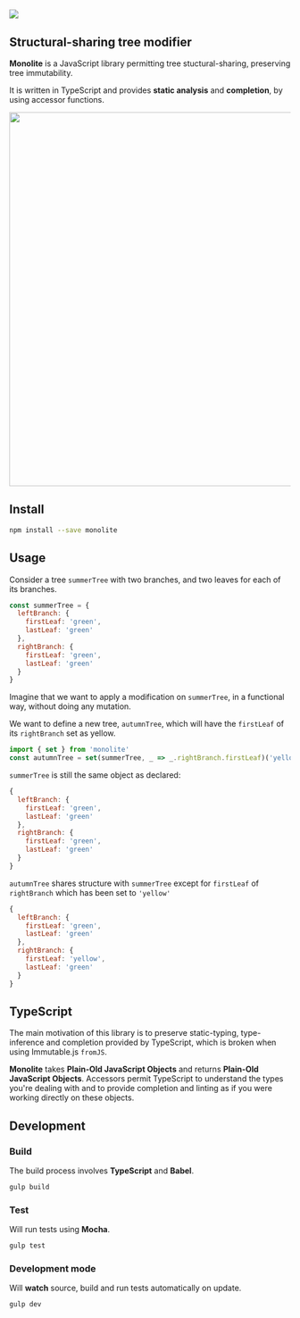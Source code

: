 <h1>
  <img alt"Monolite"
    src="https://rawgithub.com/kube/monolite/master/logo.svg">
</h1>

## Structural-sharing tree modifier

**Monolite** is a JavaScript library permitting tree stuctural-sharing, preserving tree immutability.

It is written in TypeScript and provides **static analysis** and **completion**, by using accessor functions.

<img width=670 src="https://cloud.githubusercontent.com/assets/2991143/24072937/39ea6e0c-0bef-11e7-9b03-90a75268c565.gif" />

## Install

```sh
npm install --save monolite
```

## Usage

Consider a tree `summerTree` with two branches, and two leaves for each of its branches.

```js
const summerTree = {
  leftBranch: {
    firstLeaf: 'green',
    lastLeaf: 'green'
  },
  rightBranch: {
    firstLeaf: 'green',
    lastLeaf: 'green'
  }
}
```

Imagine that we want to apply a modification on `summerTree`, in a functional way, without doing any mutation.

We want to define a new tree, `autumnTree`, which will have the `firstLeaf` of its `rightBranch` set as yellow.

```js
import { set } from 'monolite'
const autumnTree = set(summerTree, _ => _.rightBranch.firstLeaf)('yellow')
```

`summerTree` is still the same object as declared:
```js
{
  leftBranch: {
    firstLeaf: 'green',
    lastLeaf: 'green'
  },
  rightBranch: {
    firstLeaf: 'green',
    lastLeaf: 'green'
  }
}
```

`autumnTree` shares structure with `summerTree` except for `firstLeaf` of `rightBranch` which has been set to `'yellow'`
```js
{
  leftBranch: {
    firstLeaf: 'green',
    lastLeaf: 'green'
  },
  rightBranch: {
    firstLeaf: 'yellow',
    lastLeaf: 'green'
  }
}
```

## TypeScript
The main motivation of this library is to preserve static-typing, type-inference and completion provided by TypeScript, which is broken when using Immutable.js `fromJS`.

**Monolite** takes **Plain-Old JavaScript Objects** and returns **Plain-Old JavaScript Objects**. Accessors permit TypeScript to understand the types you're dealing with and to provide completion and linting as if you were working directly on these objects.


## Development

### Build
The build process involves **TypeScript** and **Babel**.

```sh
gulp build
```

### Test
Will run tests using **Mocha**.

```sh
gulp test
```

### Development mode
Will **watch** source, build and run tests automatically on update.

```sh
gulp dev
```

